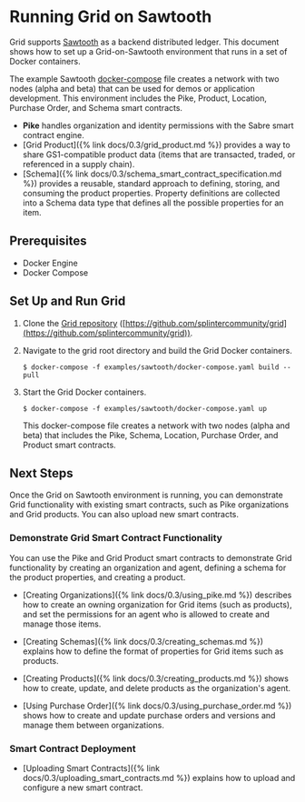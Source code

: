 # Running Grid on Sawtooth

<!--
  Copyright (c) 2024 Bitwise IO, Inc.
  Copyright (c) 2018-2020 Cargill Incorporated
  Licensed under Creative Commons Attribution 4.0 International License
  https://creativecommons.org/licenses/by/4.0/
-->

Grid supports [Sawtooth](https://sawtooth.hyperledger.org/) as a
backend distributed ledger. This document shows how to set up a
Grid-on-Sawtooth environment that runs in a set of Docker containers.

The example Sawtooth [docker-compose](https://github.com/splintercommunity/grid/blob/main/examples/sawtooth/docker-compose.yaml)
file creates a network with two nodes (alpha and beta) that can be used for
demos or application development. This environment includes the Pike, Product,
Location, Purchase Order, and Schema smart contracts.

- **Pike** handles organization and identity permissions with the Sabre smart
  contract engine.
- [Grid Product]({% link docs/0.3/grid_product.md %})
  provides a way to share GS1-compatible product data (items
  that are transacted, traded, or referenced in a supply chain).
- [Schema]({% link docs/0.3/schema_smart_contract_specification.md %})
  provides a reusable, standard approach to defining, storing, and
  consuming the product properties. Property definitions are collected into a
  Schema data type that defines all the possible properties for an item.

## Prerequisites

- Docker Engine
- Docker Compose

## Set Up and Run Grid

1. Clone the [Grid repository](https://github.com/splintercommunity/grid)
   ([https://github.com/splintercommunity/grid](https://github.com/splintercommunity/grid)).
2. Navigate to the grid root directory and build the Grid Docker containers.

   `$ docker-compose -f examples/sawtooth/docker-compose.yaml build --pull`

3. Start the Grid Docker containers.

   `$ docker-compose -f examples/sawtooth/docker-compose.yaml up`

   This docker-compose file creates a network with two nodes (alpha and beta)
   that includes the Pike, Schema, Location, Purchase Order, and Product smart
   contracts.

## Next Steps

Once the Grid on Sawtooth environment is running, you can demonstrate Grid
functionality with existing smart contracts, such as Pike organizations and
Grid products. You can also upload new smart contracts.

### Demonstrate Grid Smart Contract Functionality

You can use the Pike and Grid Product smart contracts to demonstrate Grid
functionality by creating an organization and agent, defining a schema for the
product properties, and creating a product.

* [Creating Organizations]({% link docs/0.3/using_pike.md %})
  describes how to create an owning organization for Grid items (such as
  products), and set the permissions for an agent who is
  allowed to create and manage those items.

* [Creating Schemas]({% link docs/0.3/creating_schemas.md %})
  explains how to define the format of properties for Grid items such as
  products.

* [Creating Products]({% link docs/0.3/creating_products.md %}) shows how to
  create, update, and delete products as the organization's agent.

* [Using Purchase Order]({% link docs/0.3/using_purchase_order.md %}) shows how
  to create and update purchase orders and versions and manage them between
  organizations.

### Smart Contract Deployment

* [Uploading Smart Contracts]({% link docs/0.3/uploading_smart_contracts.md %})
  explains how to upload and configure a new smart contract.
